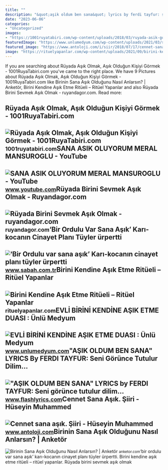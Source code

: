 ```yaml
---
title: ""
description: "&quot;aşik oldum ben sana&quot; lyrics by ferdi tayfur: seni görünce tutulur dilim..."
date: "2023-06-06"
categories:
- "Uncategorized"
images:
- "https://1001ruyatabiri.com/wp-content/uploads/2018/03/ruyada-asik-gormek-asik-olmak-asik-oldugunu-gormek-ruyada-asik-birini-gormek-ruyada-asik-erkek-kiz-gormek-768x472.jpg"
featuredImage: "https://www.unlumedyum.com/wp-content/uploads/2021/03/sevdigine-kavusma-ask-duasi-56.jpg"
featured_image: "https://www.antoloji.com/i/siir/2018/07/17/cennet-sana-asik.jpg"
image: "https://rituelyapanlar.com/wp-content/uploads/2021/09/birini-kendine-asik-etme-ritueli.jpg"
---
```


If you are searching about Rüyada Aşık Olmak, Aşık Olduğun Kişiyi Görmek - 1001RuyaTabiri.com you've came to the right place. We have 9 Pictures about Rüyada Aşık Olmak, Aşık Olduğun Kişiyi Görmek - 1001RuyaTabiri.com like Birinin Sana Aşık Olduğunu Nasıl Anlarsın? | Anketör, Birini Kendine Aşık Etme Ritüeli – Ritüel Yapanlar and also Rüyada Birini Sevmek Aşık Olmak - ruyandagor.com. Read more:

Rüyada Aşık Olmak, Aşık Olduğun Kişiyi Görmek - 1001RuyaTabiri.com
------------------------------------------------------------------

 ![Rüyada Aşık Olmak, Aşık Olduğun Kişiyi Görmek - 1001RuyaTabiri.com](https://1001ruyatabiri.com/wp-content/uploads/2018/03/ruyada-asik-gormek-asik-olmak-asik-oldugunu-gormek-ruyada-asik-birini-gormek-ruyada-asik-erkek-kiz-gormek-768x472.jpg) <small>1001ruyatabiri.com</small>SANA ASIK OLUYORUM MERAL MANSUROGLU - YouTube
---------------------------------------------

 ![SANA ASIK OLUYORUM MERAL MANSUROGLU - YouTube](https://i.ytimg.com/vi/7ieMpbdmnh0/hqdefault.jpg) <small>www.youtube.com</small>Rüyada Birini Sevmek Aşık Olmak - Ruyandagor.com
------------------------------------------------

 ![Rüyada Birini Sevmek Aşık Olmak - ruyandagor.com](https://images.ruyandagor.com/2017/05/birini-sevmek-asik-olmak-2009.jpg) <small>ruyandagor.com</small>‘Bir Ordulu Var Sana Aşık’ Karı-kocanın Cinayet Planı Tüyler ürpertti
---------------------------------------------------------------------

 ![‘Bir Ordulu var sana aşık’ Karı-kocanın cinayet planı tüyler ürpertti](https://iasbh.tmgrup.com.tr/5025b4/752/395/0/224/1600/1066?u=https://isbh.tmgrup.com.tr/sbh/2022/05/18/bir-ordulu-var-sana-asik-kari-kocanin-cinayet-plani-tuyler-urpertti-1652846818259.jpg) <small>www.sabah.com.tr</small>Birini Kendine Aşık Etme Ritüeli – Ritüel Yapanlar
--------------------------------------------------

 ![Birini Kendine Aşık Etme Ritüeli – Ritüel Yapanlar](https://rituelyapanlar.com/wp-content/uploads/2021/09/birini-kendine-asik-etme-ritueli.jpg) <small>rituelyapanlar.com</small>EVLİ BİRİNİ KENDİNE AŞIK ETME DUASI : Ünlü Medyum
-------------------------------------------------

 ![EVLİ BİRİNİ KENDİNE AŞIK ETME DUASI : Ünlü Medyum](https://www.unlumedyum.com/wp-content/uploads/2021/03/sevdigine-kavusma-ask-duasi-56.jpg) <small>www.unlumedyum.com</small>"AŞIK OLDUM BEN SANA" LYRICS By FERDI TAYFUR: Seni Görünce Tutulur Dilim...
---------------------------------------------------------------------------

 !["AŞIK OLDUM BEN SANA" LYRICS by FERDI TAYFUR: Seni görünce tutulur dilim...](https://www.flashlyrics.com/image/tw/ferdi-tayfur/asik-oldum-ben-sana-40) <small>www.flashlyrics.com</small>Cennet Sana Aşık. Şiiri - Hüseyin Muhammed
------------------------------------------

 ![Cennet sana aşık. Şiiri - Hüseyin Muhammed](https://www.antoloji.com/i/siir/2018/07/17/cennet-sana-asik.jpg) <small>www.antoloji.com</small>Birinin Sana Aşık Olduğunu Nasıl Anlarsın? | Anketör
----------------------------------------------------

 ![Birinin Sana Aşık Olduğunu Nasıl Anlarsın? | Anketör](https://anketor.com/wp-content/uploads/2021/09/birinin-sana-asik-oldugunu-nasil-anlarsin.jpg) <small>anketor.com</small>‘bir ordulu var sana aşık’ karı-kocanın cinayet planı tüyler ürpertti. Birini kendine aşık etme ritüeli – ritüel yapanlar. Rüyada birini sevmek aşık olmak
